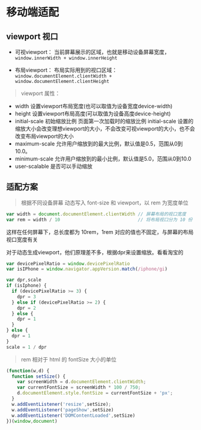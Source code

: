 # 移动端适配

## viewport 视口

- 可视viewport：
当前屏幕展示的区域，也就是移动设备屏幕宽度，`window.innerWidth + window.innerHeight`

- 布局viewport：
布局实际用到的视口区域：`window.documentElement.clientWidth + window.documentElement.clientHeight`

> viewport 属性：
- width           设置viewport布局宽度(也可以取值为设备宽度device-width)
- height          设置viewport布局高度(可以取值为设备高度device-height)
- initial-scale   初始缩放比例 页面第一次加载时的缩放比例
                  initial-scale 设置的缩放大小会改变理想viewport的大小，不会改变可视viewport的大小，也不会改变布局viewport的大小
- maximum-scale   允许用户缩放到的最大比例，默认值是0.5，范围从0到10.0。
- minimum-scale   允许用户缩放到的最小比例，默认值是5.0，范围从0到10.0
- user-scalable   是否可以手动缩放

## 适配方案

> 根据不同设备屏幕 动态写入 font-size 和 viewport，以 rem 为宽度单位

```js
var width = document.documentElement.clientWidth // 屏幕布局的视口宽度
var rem = width / 10                             // 将布局视口分为 10 份
```
这样在任何屏幕下，总长度都为 10rem，1rem 对应的值也不固定，与屏幕的布局视口宽度有关

对于动态生成viewport，他们原理差不多，根据dpr来设置缩放。看看淘宝的

```js
var devicePixelRatio = window.devicePixelRatio
var isIPhone = window.navigator.appVersion.match(/iphone/gi)

var dpr,scale
if (isIphone) {
  if (devicePixelRatio >= 3) {
    dpr = 3
  } else if (devicePixelRatio >= 2) {
    dpr = 2
  } else {
    dpr = 1
  }
} else {
  dpr = 1
}
scale = 1 / dpr
```


> rem 相对于 html 的 fontSize 大小的单位
```js
(function(w,d) {
  function setSize() {
    var screenWidth = d.documentElement.clientWidth;
    var currentFontSize = screenWidth * 100 / 750;
    d.documentElement.style.fontSize = currentFontSize + 'px';
  }
  w.addEventListener('resize',setSize);
  w.addEventListener('pageShow',setSize)
  w.addEventListener('DOMContentLoaded',setSize)
})(window,document)
```